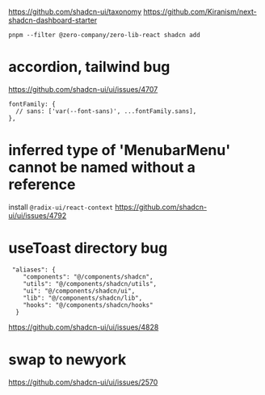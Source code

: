 https://github.com/shadcn-ui/taxonomy
https://github.com/Kiranism/next-shadcn-dashboard-starter

`pnpm --filter @zero-company/zero-lib-react shadcn add`

# accordion, tailwind bug

https://github.com/shadcn-ui/ui/issues/4707

```
fontFamily: {
  // sans: ['var(--font-sans)', ...fontFamily.sans],
},
```

# inferred type of 'MenubarMenu' cannot be named without a reference

install `@radix-ui/react-context`
https://github.com/shadcn-ui/ui/issues/4792

# useToast directory bug
```
 "aliases": {
    "components": "@/components/shadcn",
    "utils": "@/components/shadcn/utils",
    "ui": "@/components/shadcn/ui",
    "lib": "@/components/shadcn/lib",
    "hooks": "@/components/shadcn/hooks"
  }
```
https://github.com/shadcn-ui/ui/issues/4828


# swap to newyork
https://github.com/shadcn-ui/ui/issues/2570

